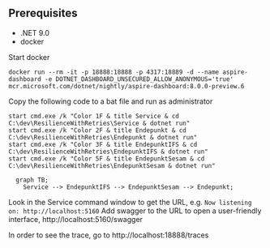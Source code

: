## Prerequisites
- .NET 9.0
- docker

Start docker
``` command
docker run --rm -it -p 18888:18888 -p 4317:18889 -d --name aspire-dashboard -e DOTNET_DASHBOARD_UNSECURED_ALLOW_ANONYMOUS='true' mcr.microsoft.com/dotnet/nightly/aspire-dashboard:8.0.0-preview.6
```

Copy the following code to a bat file and run as administrator

``` code
start cmd.exe /k "Color 1F & title Service & cd C:\dev\ResilienceWithRetries\Service & dotnet run"
start cmd.exe /k "Color 2F & title Endepunkt & cd C:\dev\ResilienceWithRetries\Endepunkt & dotnet run"
start cmd.exe /k "Color 3F & title EndepunktIFS & cd C:\dev\ResilienceWithRetries\EndepunktIFS & dotnet run"
start cmd.exe /k "Color 5F & title EndepunktSesam & cd C:\dev\ResilienceWithRetries\EndepunktSesam & dotnet run"
```

```mermaid
  graph TB;
    Service --> EndepunktIFS --> EndepunktSesam --> Endepunkt;
```

Look in the Service command window to get the URL, e.g. `Now listening on: http://localhost:5160`
Add swagger to the URL to open a user-friendly interface, http://localhost:5160/swagger

In order to see the trace, go to http://localhost:18888/traces